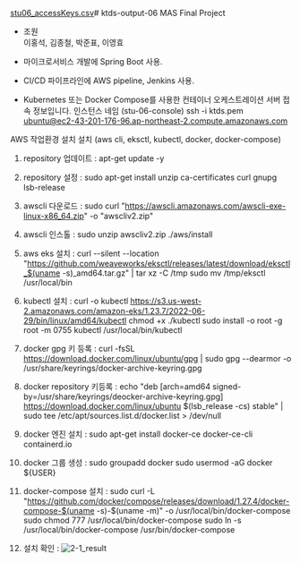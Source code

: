 [stu06_accessKeys.csv](https://github.com/TheWitcher3/ktds-output-06/files/14400038/stu06_accessKeys.csv)# ktds-output-06
MAS Final Project

- 조원  
이홍석, 김종철, 박준표, 이영효



- 마이크로서비스 개발에 Spring Boot 사용.
- CI/CD 파이프라인에 AWS pipeline, Jenkins 사용.
- Kubernetes 또는 Docker Compose를 사용한 컨테이너 오케스트레이션
서버 접속 정보입니다.
인스턴스 네임 (stu-06-console)
ssh -i ktds.pem ubuntu@ec2-43-201-176-96.ap-northeast-2.compute.amazonaws.com

AWS 작업환경 설치 설치 (aws cli, eksctl, kubectl, docker, docker-compose)
1. repository 업데이트 :
  apt-get update -y

2. repository 설정 :
  sudo apt-get install unzip ca-certificates curl gnupg lsb-release

3. awscli 다운로드 :
  sudo curl "https://awscli.amazonaws.com/awscli-exe-linux-x86_64.zip" -o "awscliv2.zip"

4. awscli 인스톨 :
   sudo unzip awscliv2.zip
   ./aws/install 

5. aws eks 설치 :
   curl --silent --location "https://github.com/weaveworks/eksctl/releases/latest/download/eksctl_$(uname -s)_amd64.tar.gz" | tar xz -C /tmp
   sudo mv /tmp/eksctl /usr/local/bin

6. kubectl 설치 :
   curl -o kubectl https://s3.us-west-2.amazonaws.com/amazon-eks/1.23.7/2022-06-29/bin/linux/amd64/kubectl
   chmod +x ./kubectl
   sudo install -o root -g root -m 0755 kubectl  /usr/local/bin/kubectl

7. docker gpg 키 등록 :
   curl -fsSL https://download.docker.com/linux/ubuntu/gpg | sudo gpg --dearmor -o /usr/share/keyrings/docker-archive-keyring.gpg

8. docker repository 키등록 :
   echo "deb [arch=amd64 signed-by=/usr/share/keyrings/deocker-archive-keyring.gpg] https://download.docker.com/linux/ubuntu $(lsb_release -cs) stable" | sudo tee /etc/apt/sources.list.d/docker.list > /dev/null

9. docker 엔진 설치 :
   sudo apt-get install docker-ce docker-ce-cli containerd.io

10. docker 그룹 생성 :
   sudo groupadd docker
   sudo usermod -aG docker ${USER}

11.  docker-compose  설치 :
    sudo curl -L "https://github.com/docker/compose/releases/download/1.27.4/docker-compose-$(uname -s)-$(uname -m)" -o /usr/local/bin/docker-compose
	sudo chmod 777 /usr/local/bin/docker-compose
	sudo ln -s /usr/local/bin/docker-compose /usr/bin/docker-compose

12. 설치 확인 :
  ![2-1_result](https://github.com/TheWitcher3/ktds-output-06/assets/10649803/c03fa249-f4ae-4473-a909-f00e6b3c4e1f)








